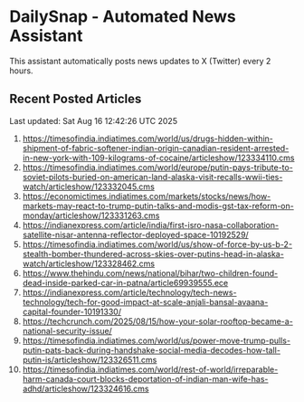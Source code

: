 # DailySnap - Automated News Assistant

This assistant automatically posts news updates to X (Twitter) every 2 hours.

## Recent Posted Articles

Last updated: Sat Aug 16 12:42:26 UTC 2025

1. https://timesofindia.indiatimes.com/world/us/drugs-hidden-within-shipment-of-fabric-softener-indian-origin-canadian-resident-arrested-in-new-york-with-109-kilograms-of-cocaine/articleshow/123334110.cms
2. https://timesofindia.indiatimes.com/world/europe/putin-pays-tribute-to-soviet-pilots-buried-on-american-land-alaska-visit-recalls-wwii-ties-watch/articleshow/123332045.cms
3. https://economictimes.indiatimes.com/markets/stocks/news/how-markets-may-react-to-trump-putin-talks-and-modis-gst-tax-reform-on-monday/articleshow/123331263.cms
4. https://indianexpress.com/article/india/first-isro-nasa-collaboration-satellite-nisar-antenna-reflector-deployed-space-10192529/
5. https://timesofindia.indiatimes.com/world/us/show-of-force-by-us-b-2-stealth-bomber-thundered-across-skies-over-putins-head-in-alaska-watch/articleshow/123328462.cms
6. https://www.thehindu.com/news/national/bihar/two-children-found-dead-inside-parked-car-in-patna/article69939555.ece
7. https://indianexpress.com/article/technology/tech-news-technology/tech-for-good-impact-at-scale-anjali-bansal-avaana-capital-founder-10191330/
8. https://techcrunch.com/2025/08/15/how-your-solar-rooftop-became-a-national-security-issue/
9. https://timesofindia.indiatimes.com/world/us/power-move-trump-pulls-putin-pats-back-during-handshake-social-media-decodes-how-tall-putin-is/articleshow/123326511.cms
10. https://timesofindia.indiatimes.com/world/rest-of-world/irreparable-harm-canada-court-blocks-deportation-of-indian-man-wife-has-adhd/articleshow/123324616.cms
